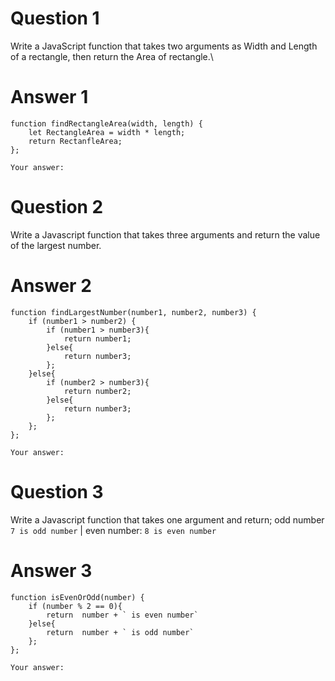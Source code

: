 # Question 1

Write a JavaScript function that takes two arguments as Width and Length of a rectangle, then return the Area of rectangle.\

# Answer 1

```
function findRectangleArea(width, length) {
    let RectangleArea = width * length;
    return RectanfleArea;
};

```

```
Your answer:
```

# Question 2

Write a Javascript function that takes three arguments and return the value of the largest number.

# Answer 2

```
function findLargestNumber(number1, number2, number3) {
    if (number1 > number2) {
        if (number1 > number3){
            return number1;
        }else{
            return number3;
        };
    }else{
        if (number2 > number3){
            return number2;
        }else{ 
            return number3;
        };
    };
};

```

```
Your answer:
```

# Question 3

Write a Javascript function that takes one argument and return;
odd number `7 is odd number` | even number: `8 is even number`

# Answer 3

```
function isEvenOrOdd(number) {
    if (number % 2 == 0){
        return  number + ` is even number`
    }else{
        return  number + ` is odd number`
    };
};

```

```
Your answer:
```
